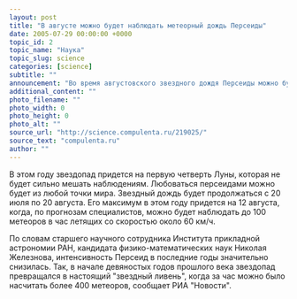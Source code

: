 ```yaml
---
layout: post
title: "В августе можно будет наблюдать метеорный дождь Персеиды"
date: 2005-07-29 00:00:00 +0000
topic_id: 2
topic_name: "Наука"
topic_slug: science
categories: [science]
subtitle: ""
announcement: "Во время августовского звездного дождя Персеиды можно будет наблюдать до 100 метеоров в час. Персеиды можно наблюдать каждый год во время вхождения Земли в хвост кометы Свифта-Туттля, Частички пыли, вылетевшие из ядра этой кометы, сгорают в атмосфере Земли, в результате наблюдатель на Земле может видеть вспышки похожие на звезды, летящие из созвездия Персея."
additional_content: ""
photo_filename: ""
photo_width: 0
photo_height: 0
photo_alt: ""
source_url: "http://science.compulenta.ru/219025/"
source_text: "compulenta.ru"
author: ""
---
```

В этом году звездопад придется на первую четверть Луны, которая не будет сильно мешать наблюдениям. Любоваться персеидами можно будет из любой точки мира. Звездный дождь будет продолжаться с 20 июля по 20 августа. Его максимум в этом году придется на 12 августа, когда, по прогнозам специалистов, можно будет наблюдать до 100 метеоров в час летящих со скоростью около 60 км/ч.

По словам старшего научного сотрудника Института прикладной астрономии РАН, кандидата физико-математических наук Николая Железнова, интенсивность Персеид в последние годы значительно снизилась. Так, в начале девяностых годов прошлого века звездопад превращался в настоящий "звездный ливень", когда за час можно было насчитать более 400 метеоров, сообщает РИА "Новости".
